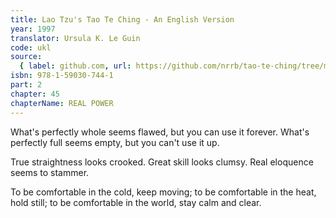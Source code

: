 ```yaml
---
title: Lao Tzu's Tao Te Ching - An English Version
year: 1997
translator: Ursula K. Le Guin
code: ukl
source:
  { label: github.com, url: https://github.com/nrrb/tao-te-ching/tree/master }
isbn: 978-1-59030-744-1
part: 2
chapter: 45
chapterName: REAL POWER
---
```


What's perfectly whole seems flawed,
but you can use it forever.
What's perfectly full seems empty,
but you can't use it up.

True straightness looks crooked.
Great skill looks clumsy.
Real eloquence seems to stammer.

To be comfortable in the cold, keep moving;
to be comfortable in the heat, hold still;
to be comfortable in the world, stay calm and clear.
